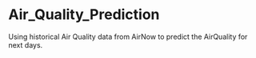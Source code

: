 # Air_Quality_Prediction
Using historical Air Quality data from AirNow to predict the AirQuality for next days.
